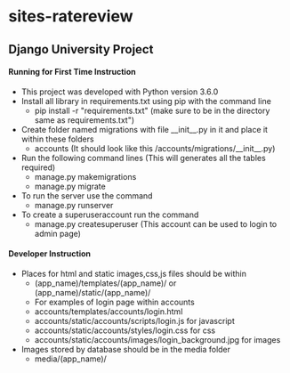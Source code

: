 # sites-ratereview

## Django University Project
#### Running for First Time Instruction

- This project was developed with Python version 3.6.0
- Install all library in requirements.txt using pip with the command line
  - pip install -r "requirements.txt" (make sure to be in the directory same as requirements.txt")
- Create folder named migrations with file \_\_init\_\_.py in it and place it within these folders
  - accounts (It should look like this /accounts/migrations/\_\_init\_\_.py)
- Run the following command lines (This will generates all the tables required)
  - manage.py makemigrations
  - manage.py migrate
- To run the server use the command
  - manage.py runserver
- To create a superuseraccount run the command
  - manage.py createsuperuser (This account can be used to login to admin page)


#### Developer Instruction

- Places for html and static images,css,js files should be within
  - (app_name)/templates/(app_name)/ or (app_name)/static/(app_name)/
  - For examples of login page within accounts
  - accounts/templates/accounts/login.html
  - accounts/static/accounts/scripts/login.js for javascript
  - accounts/static/accounts/styles/login.css for css
  - accounts/static/accounts/images/login_background.jpg for images
- Images stored by database should be in the media folder
  - media/(app_name)/
